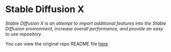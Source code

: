 # Stable Diffusion X
*Stable Diffusion X is an attempt to import additional features into the Stable Diffusion environment, increase overall performance, and provide an easy to use repository*

You can view the original repo README file [here](./SD-README.md)